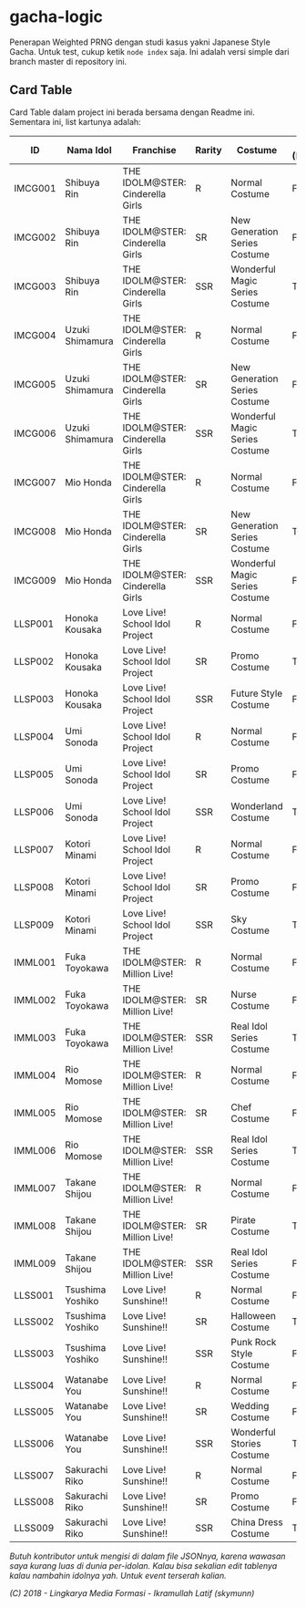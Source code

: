 # gacha-logic
Penerapan Weighted PRNG dengan studi kasus yakni Japanese Style Gacha. Untuk test, cukup ketik `node index` saja. Ini adalah versi simple dari branch master di repository ini.

## Card Table
Card Table dalam project ini berada bersama dengan Readme ini. Sementara ini, list kartunya adalah:

ID | Nama Idol | Franchise | Rarity | Costume | Event (Boolean)
-- | --------- | --------- | ------ | ------- | ---------------
IMCG001 | Shibuya Rin | THE IDOLM@STER: Cinderella Girls | R | Normal Costume | False
IMCG002 | Shibuya Rin | THE IDOLM@STER: Cinderella Girls | SR | New Generation Series Costume | False
IMCG003 | Shibuya Rin | THE IDOLM@STER: Cinderella Girls | SSR | Wonderful Magic Series Costume | True
IMCG004 | Uzuki Shimamura | THE IDOLM@STER: Cinderella Girls | R | Normal Costume | False
IMCG005 | Uzuki Shimamura | THE IDOLM@STER: Cinderella Girls | SR | New Generation Series Costume | False
IMCG006 | Uzuki Shimamura | THE IDOLM@STER: Cinderella Girls | SSR | Wonderful Magic Series Costume | True
IMCG007 | Mio Honda | THE IDOLM@STER: Cinderella Girls | R | Normal Costume | False
IMCG008 | Mio Honda | THE IDOLM@STER: Cinderella Girls | SR | New Generation Series Costume | True
IMCG009 | Mio Honda | THE IDOLM@STER: Cinderella Girls | SSR | Wonderful Magic Series Costume | False
LLSP001 | Honoka Kousaka | Love Live! School Idol Project | R | Normal Costume | False
LLSP002 | Honoka Kousaka | Love Live! School Idol Project | SR | Promo Costume | True
LLSP003 | Honoka Kousaka | Love Live! School Idol Project | SSR | Future Style Costume | False
LLSP004 | Umi Sonoda | Love Live! School Idol Project | R | Normal Costume | False
LLSP005 | Umi Sonoda | Love Live! School Idol Project | SR | Promo Costume | False
LLSP006 | Umi Sonoda | Love Live! School Idol Project | SSR | Wonderland Costume | True
LLSP007 | Kotori Minami | Love Live! School Idol Project | R | Normal Costume | False
LLSP008 | Kotori Minami | Love Live! School Idol Project | SR | Promo Costume | False
LLSP009 | Kotori Minami | Love Live! School Idol Project | SSR | Sky Costume | True
IMML001 | Fuka Toyokawa | THE IDOLM@STER: Million Live! | R | Normal Costume | False
IMML002 | Fuka Toyokawa | THE IDOLM@STER: Million Live! | SR | Nurse Costume | False
IMML003 | Fuka Toyokawa | THE IDOLM@STER: Million Live! | SSR | Real Idol Series Costume | True
IMML004 | Rio Momose | THE IDOLM@STER: Million Live! | R | Normal Costume | False
IMML005 | Rio Momose | THE IDOLM@STER: Million Live! | SR | Chef Costume | False
IMML006 | Rio Momose | THE IDOLM@STER: Million Live! | SSR | Real Idol Series Costume | True
IMML007 | Takane Shijou | THE IDOLM@STER: Million Live! | R | Normal Costume | False
IMML008 | Takane Shijou | THE IDOLM@STER: Million Live! | SR | Pirate Costume | True
IMML009 | Takane Shijou | THE IDOLM@STER: Million Live! | SSR | Real Idol Series Costume | False
LLSS001 | Tsushima Yoshiko | Love Live! Sunshine!! | R | Normal Costume | False
LLSS002 | Tsushima Yoshiko | Love Live! Sunshine!! | SR | Halloween Costume | True
LLSS003 | Tsushima Yoshiko | Love Live! Sunshine!! | SSR | Punk Rock Style Costume | False
LLSS004 | Watanabe You | Love Live! Sunshine!! | R | Normal Costume | False
LLSS005 | Watanabe You | Love Live! Sunshine!! | SR | Wedding Costume | False
LLSS006 | Watanabe You | Love Live! Sunshine!! | SSR | Wonderful Stories Costume | True
LLSS007 | Sakurachi Riko | Love Live! Sunshine!! | R | Normal Costume | False
LLSS008 | Sakurachi Riko | Love Live! Sunshine!! | SR | Promo Costume | False
LLSS009 | Sakurachi Riko | Love Live! Sunshine!! | SSR | China Dress Costume | True

*Butuh kontributor untuk mengisi di dalam file JSONnya, karena wawasan saya kurang luas di dunia per-idolan. Kalau bisa sekalian edit tablenya kalau nambahin idolnya yah. Untuk event terserah kalian.*

*(C) 2018 - Lingkarya Media Formasi - Ikramullah Latif (skymunn)*